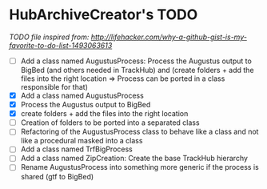 # HubArchiveCreator's TODO

*TODO file inspired from: http://lifehacker.com/why-a-github-gist-is-my-favorite-to-do-list-1493063613*

- [ ] Add a class named AugustusProcess: Process the Augustus output to BigBed (and others needed in TrackHub) and (create folders + add the files into the right location => Process can be ported in a class responsible for that)
 - [x] Add a class named AugustusProcess
 - [x] Process the Augustus output to BigBed
 - [x] create folders + add the files into the right location
 - [ ] Creation of folders to be ported into a separated class
 - [ ] Refactoring of the AugustusProcess class to behave like a class and not like a procedural masked into a class
- [ ] Add a class named TrfBigProcess
- [ ] Add a class named ZipCreation: Create the base TrackHub hierarchy
- [ ] Rename AugustusProcess into something more generic if the process is shared (gtf to BigBed)
